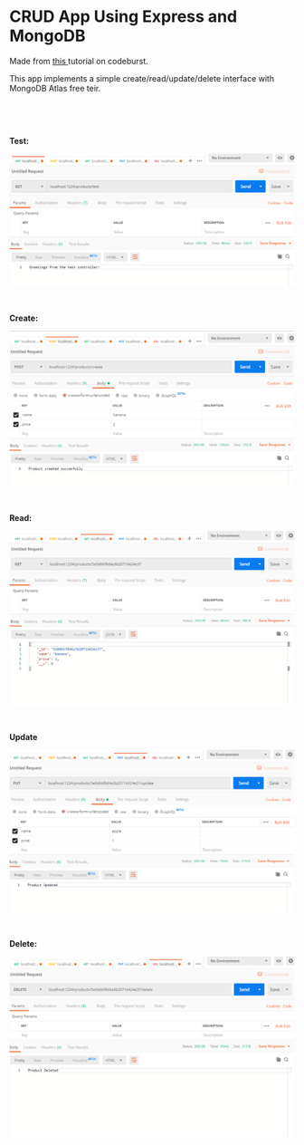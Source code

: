 <h1>CRUD App Using Express and MongoDB</h1>

Made from <a href=https://codeburst.io/writing-a-crud-app-with-node-js-and-mongodb-e0827cbbdafb target="_blank"> this </a> tutorial on codeburst.

This app implements a simple create/read/update/delete interface with MongoDB Atlas free teir. 

&nbsp;

&nbsp;

<b>Test: </b>

<img src="https://raw.githubusercontent.com/myufa/express_mongo_CRUD_app/master/screenshots/test.PNG"/>

&nbsp;

<b>Create:</b>

<img src="https://raw.githubusercontent.com/myufa/express_mongo_CRUD_app/master/screenshots/create.PNG"/>

&nbsp;

<b>Read:</b>

<img src="https://raw.githubusercontent.com/myufa/express_mongo_CRUD_app/master/screenshots/read.PNG
"/>

&nbsp;

<b>Update</b>

<img src="https://raw.githubusercontent.com/myufa/express_mongo_CRUD_app/master/screenshots/update.PNG"/>

&nbsp;

<b>Delete:</b>

<img src="https://raw.githubusercontent.com/myufa/express_mongo_CRUD_app/master/screenshots/delete.PNG"/>